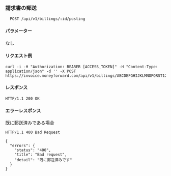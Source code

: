 ### 請求書の郵送
```
  POST /api/v1/billings/:id/posting
```

#### パラメーター
なし

#### リクエスト例
```
curl -i -H "Authorization: BEARER [ACCESS_TOKEN]" -H "Content-Type: application/json" -d '' -X POST https://invoice.moneyforward.com/api/v1/billings/ABCDEFGHIJKLMNOPQRST123/posting
```

#### レスポンス
```
HTTP/1.1 200 OK
```

#### エラーレスポンス
既に郵送済みである場合
```
HTTP/1.1 400 Bad Request

{
  "errors": {
    "status": "400",
    "title": "Bad request",
    "detail": "既に郵送済みです"
  }
}
```
